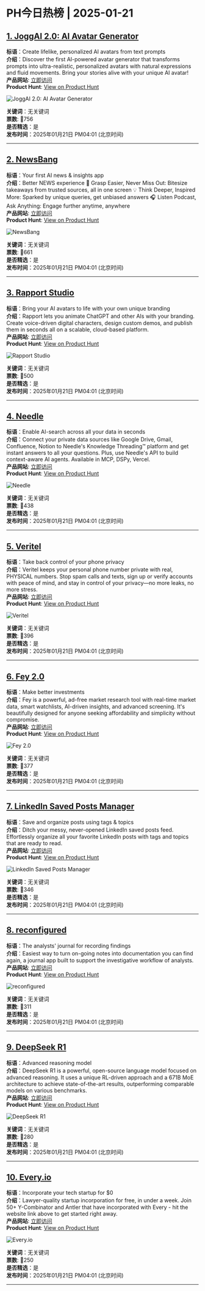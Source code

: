 # PH今日热榜 | 2025-01-21

## [1. JoggAI 2.0: AI Avatar Generator](https://www.producthunt.com/posts/joggai-2-0-ai-avatar-generator?utm_campaign=producthunt-api&utm_medium=api-v2&utm_source=Application%3A+linewalker+%28ID%3A+135281%29)  
**标语**：Create lifelike, personalized AI avatars from text prompts  
**介绍**：Discover the first AI-powered avatar generator that transforms prompts into ultra-realistic, personalized avatars with natural expressions and fluid movements. Bring your stories alive with your unique AI avatar!  
**产品网站**: [立即访问](https://www.producthunt.com/r/XI5P4X4KIX46MZ?utm_campaign=producthunt-api&utm_medium=api-v2&utm_source=Application%3A+linewalker+%28ID%3A+135281%29)  
**Product Hunt**: [View on Product Hunt](https://www.producthunt.com/posts/joggai-2-0-ai-avatar-generator?utm_campaign=producthunt-api&utm_medium=api-v2&utm_source=Application%3A+linewalker+%28ID%3A+135281%29)  

![JoggAI 2.0: AI Avatar Generator](https://ph-files.imgix.net/f0b4cece-023a-4f95-9e41-3e73abcdfd5e.png?auto=format&fit=crop&frame=1&h=512&w=1024)  

**关键词**：无关键词  
**票数**: 🔺756  
**是否精选**：是  
**发布时间**：2025年01月21日 PM04:01 (北京时间)  

---

## [2. NewsBang](https://www.producthunt.com/posts/newsbang?utm_campaign=producthunt-api&utm_medium=api-v2&utm_source=Application%3A+linewalker+%28ID%3A+135281%29)  
**标语**：Your first AI news & insights app  
**介绍**：Better NEWS experience 📖 Grasp Easier, Never Miss Out: Bitesize takeaways from trusted sources, all in one screen 💡 Think Deeper, Inspired More: Sparked by unique queries, get unbiased answers 🎧 Listen Podcast, Ask Anything: Engage further anytime, anywhere  
**产品网站**: [立即访问](https://www.producthunt.com/r/6GLYU3BA66CVFR?utm_campaign=producthunt-api&utm_medium=api-v2&utm_source=Application%3A+linewalker+%28ID%3A+135281%29)  
**Product Hunt**: [View on Product Hunt](https://www.producthunt.com/posts/newsbang?utm_campaign=producthunt-api&utm_medium=api-v2&utm_source=Application%3A+linewalker+%28ID%3A+135281%29)  

![NewsBang](https://ph-files.imgix.net/d10a78ba-3fc7-45a7-90d0-bc1110f2c052.png?auto=format&fit=crop&frame=1&h=512&w=1024)  

**关键词**：无关键词  
**票数**: 🔺661  
**是否精选**：是  
**发布时间**：2025年01月21日 PM04:01 (北京时间)  

---

## [3. Rapport Studio](https://www.producthunt.com/posts/rapport-studio?utm_campaign=producthunt-api&utm_medium=api-v2&utm_source=Application%3A+linewalker+%28ID%3A+135281%29)  
**标语**：Bring your AI avatars to life with your own unique branding  
**介绍**：Rapport lets you animate ChatGPT and other AIs with your branding. Create voice-driven digital characters, design custom demos, and publish them in seconds all on a scalable, cloud-based platform.  
**产品网站**: [立即访问](https://www.producthunt.com/r/2EYN4SRKOBWY3M?utm_campaign=producthunt-api&utm_medium=api-v2&utm_source=Application%3A+linewalker+%28ID%3A+135281%29)  
**Product Hunt**: [View on Product Hunt](https://www.producthunt.com/posts/rapport-studio?utm_campaign=producthunt-api&utm_medium=api-v2&utm_source=Application%3A+linewalker+%28ID%3A+135281%29)  

![Rapport Studio](https://ph-files.imgix.net/b98570ad-223f-4c03-8ce8-8e9029ab19d8.png?auto=format&fit=crop&frame=1&h=512&w=1024)  

**关键词**：无关键词  
**票数**: 🔺500  
**是否精选**：是  
**发布时间**：2025年01月21日 PM04:01 (北京时间)  

---

## [4. Needle](https://www.producthunt.com/posts/needle-5?utm_campaign=producthunt-api&utm_medium=api-v2&utm_source=Application%3A+linewalker+%28ID%3A+135281%29)  
**标语**：Enable AI-search across all your data in seconds  
**介绍**：Connect your private data sources like Google Drive, Gmail, Confluence, Notion to Needle's Knowledge Threading™ platform and get instant answers to all your questions. Plus, use Needle's API to build context-aware AI agents. Available in MCP, DSPy, Vercel.  
**产品网站**: [立即访问](https://www.producthunt.com/r/WACDUF4EFULMYV?utm_campaign=producthunt-api&utm_medium=api-v2&utm_source=Application%3A+linewalker+%28ID%3A+135281%29)  
**Product Hunt**: [View on Product Hunt](https://www.producthunt.com/posts/needle-5?utm_campaign=producthunt-api&utm_medium=api-v2&utm_source=Application%3A+linewalker+%28ID%3A+135281%29)  

![Needle](https://ph-files.imgix.net/1f6c2d41-f915-4afa-9b92-a6a7067d41b7.jpeg?auto=format&fit=crop&frame=1&h=512&w=1024)  

**关键词**：无关键词  
**票数**: 🔺438  
**是否精选**：是  
**发布时间**：2025年01月21日 PM04:01 (北京时间)  

---

## [5. Veritel](https://www.producthunt.com/posts/veritel?utm_campaign=producthunt-api&utm_medium=api-v2&utm_source=Application%3A+linewalker+%28ID%3A+135281%29)  
**标语**：Take back control of your phone privacy  
**介绍**：Veritel keeps your personal phone number private with real, PHYSICAL numbers. Stop spam calls and texts, sign up or verify accounts with peace of mind, and stay in control of your privacy—no more leaks, no more stress.  
**产品网站**: [立即访问](https://www.producthunt.com/r/OOQMR7P5QW2RCS?utm_campaign=producthunt-api&utm_medium=api-v2&utm_source=Application%3A+linewalker+%28ID%3A+135281%29)  
**Product Hunt**: [View on Product Hunt](https://www.producthunt.com/posts/veritel?utm_campaign=producthunt-api&utm_medium=api-v2&utm_source=Application%3A+linewalker+%28ID%3A+135281%29)  

![Veritel](https://ph-files.imgix.net/e3ef07e2-7516-416b-85e2-ff09700333df.jpeg?auto=format&fit=crop&frame=1&h=512&w=1024)  

**关键词**：无关键词  
**票数**: 🔺396  
**是否精选**：是  
**发布时间**：2025年01月21日 PM04:01 (北京时间)  

---

## [6. Fey 2.0](https://www.producthunt.com/posts/fey-2-0?utm_campaign=producthunt-api&utm_medium=api-v2&utm_source=Application%3A+linewalker+%28ID%3A+135281%29)  
**标语**：Make better investments  
**介绍**：Fey is a powerful, ad-free market research tool with real-time market data, smart watchlists, AI-driven insights, and advanced screening. It's beautifully designed for anyone seeking affordability and simplicity without compromise.  
**产品网站**: [立即访问](https://www.producthunt.com/r/UYW7GTIHI7PGS2?utm_campaign=producthunt-api&utm_medium=api-v2&utm_source=Application%3A+linewalker+%28ID%3A+135281%29)  
**Product Hunt**: [View on Product Hunt](https://www.producthunt.com/posts/fey-2-0?utm_campaign=producthunt-api&utm_medium=api-v2&utm_source=Application%3A+linewalker+%28ID%3A+135281%29)  

![Fey 2.0](https://ph-files.imgix.net/e3d7586a-df54-46ee-8ce4-ae9d2eb2069e.jpeg?auto=format&fit=crop&frame=1&h=512&w=1024)  

**关键词**：无关键词  
**票数**: 🔺377  
**是否精选**：是  
**发布时间**：2025年01月21日 PM04:01 (北京时间)  

---

## [7. LinkedIn Saved Posts Manager](https://www.producthunt.com/posts/linkedin-saved-posts-manager?utm_campaign=producthunt-api&utm_medium=api-v2&utm_source=Application%3A+linewalker+%28ID%3A+135281%29)  
**标语**：Save and organize posts using tags & topics  
**介绍**：Ditch your messy, never-opened LinkedIn saved posts feed. Effortlessly organize all your favorite LinkedIn posts with tags and topics that are ready to read.  
**产品网站**: [立即访问](https://www.producthunt.com/r/KOS4V5NLJYH3JY?utm_campaign=producthunt-api&utm_medium=api-v2&utm_source=Application%3A+linewalker+%28ID%3A+135281%29)  
**Product Hunt**: [View on Product Hunt](https://www.producthunt.com/posts/linkedin-saved-posts-manager?utm_campaign=producthunt-api&utm_medium=api-v2&utm_source=Application%3A+linewalker+%28ID%3A+135281%29)  

![LinkedIn Saved Posts Manager](https://ph-files.imgix.net/7a8ec66e-2645-4d71-8be6-c9db346c9267.png?auto=format&fit=crop&frame=1&h=512&w=1024)  

**关键词**：无关键词  
**票数**: 🔺346  
**是否精选**：是  
**发布时间**：2025年01月21日 PM04:01 (北京时间)  

---

## [8. reconfigured](https://www.producthunt.com/posts/reconfigured?utm_campaign=producthunt-api&utm_medium=api-v2&utm_source=Application%3A+linewalker+%28ID%3A+135281%29)  
**标语**：The analysts' journal for recording findings  
**介绍**：Easiest way to turn on-going notes into documentation you can find again, a journal app built to support the investigative workflow of analysts.  
**产品网站**: [立即访问](https://www.producthunt.com/r/2AWD6P6J5LSRBB?utm_campaign=producthunt-api&utm_medium=api-v2&utm_source=Application%3A+linewalker+%28ID%3A+135281%29)  
**Product Hunt**: [View on Product Hunt](https://www.producthunt.com/posts/reconfigured?utm_campaign=producthunt-api&utm_medium=api-v2&utm_source=Application%3A+linewalker+%28ID%3A+135281%29)  

![reconfigured](https://ph-files.imgix.net/c180b508-97fb-4ee0-93cf-00d6e4cfe84d.png?auto=format&fit=crop&frame=1&h=512&w=1024)  

**关键词**：无关键词  
**票数**: 🔺311  
**是否精选**：是  
**发布时间**：2025年01月21日 PM04:01 (北京时间)  

---

## [9. DeepSeek R1](https://www.producthunt.com/posts/deepseek-r1?utm_campaign=producthunt-api&utm_medium=api-v2&utm_source=Application%3A+linewalker+%28ID%3A+135281%29)  
**标语**：Advanced reasoning model  
**介绍**：DeepSeek R1 is a powerful, open-source language model focused on advanced reasoning. It uses a unique RL-driven approach and a 671B MoE architecture to achieve state-of-the-art results, outperforming comparable models on various benchmarks.  
**产品网站**: [立即访问](https://www.producthunt.com/r/NK3BJMDILSR7Z7?utm_campaign=producthunt-api&utm_medium=api-v2&utm_source=Application%3A+linewalker+%28ID%3A+135281%29)  
**Product Hunt**: [View on Product Hunt](https://www.producthunt.com/posts/deepseek-r1?utm_campaign=producthunt-api&utm_medium=api-v2&utm_source=Application%3A+linewalker+%28ID%3A+135281%29)  

![DeepSeek R1](https://ph-files.imgix.net/ad083a07-578e-45d6-b024-e469022e3c7c.png?auto=format&fit=crop&frame=1&h=512&w=1024)  

**关键词**：无关键词  
**票数**: 🔺280  
**是否精选**：是  
**发布时间**：2025年01月21日 PM04:01 (北京时间)  

---

## [10. Every.io](https://www.producthunt.com/posts/every-io?utm_campaign=producthunt-api&utm_medium=api-v2&utm_source=Application%3A+linewalker+%28ID%3A+135281%29)  
**标语**：Incorporate your tech startup for $0  
**介绍**：Lawyer-quality startup incorporation for free, in under a week. Join 50+ Y-Combinator and Antler that have incorporated with Every - hit the website link above to get started right away.  
**产品网站**: [立即访问](https://www.producthunt.com/r/MD23ZJAJLSFLGR?utm_campaign=producthunt-api&utm_medium=api-v2&utm_source=Application%3A+linewalker+%28ID%3A+135281%29)  
**Product Hunt**: [View on Product Hunt](https://www.producthunt.com/posts/every-io?utm_campaign=producthunt-api&utm_medium=api-v2&utm_source=Application%3A+linewalker+%28ID%3A+135281%29)  

![Every.io](https://ph-files.imgix.net/99fefb29-3b02-423e-b1f3-a1df1758b5c3.png?auto=format&fit=crop&frame=1&h=512&w=1024)  

**关键词**：无关键词  
**票数**: 🔺250  
**是否精选**：是  
**发布时间**：2025年01月21日 PM04:01 (北京时间)  

---

